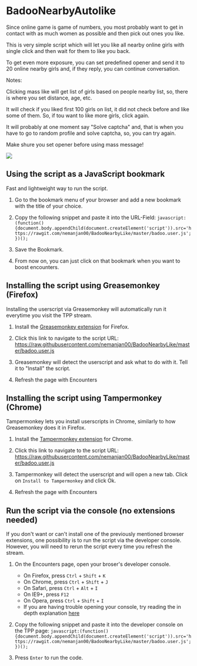 # BadooNearbyAutolike

Since online game is game of numbers, you most probably want to get in contact with as much women as possible and then pick out ones you like.

This is very simple script which will let you like all nearby online girls with single click and then wait for them to like you back.

To get even more exposure, you can set predefined opener and send it to 20 online nearby girls and, if they reply, you can continue conversation.

Notes:

Clicking mass like will get list of girls based on people nearby list, so, there is where you set distance, age, etc.

It will check if you liked first 100 girls on list, it did not check before and like some of them. So, if tou want to like more girls, click again.

It will probably at one moment say "Solve captcha" and, that is when you have to go to random profile and solve captcha, so, you can try again.

Make shure you set opener before using mass message! 

![](https://raw.githubusercontent.com/nemanjan00/BadooNearbyLike/master/screenshot/screenshot.png)

## Using the script as a JavaScript bookmark

Fast and lightweight way to run the script.

1. Go to the bookmark menu of your browser and add a new bookmark with the title of your choice.

2. Copy the following snippet and paste it into the URL-Field: `javascript:(function(){document.body.appendChild(document.createElement('script')).src='https://rawgit.com/nemanjan00/BadooNearbyLike/master/badoo.user.js';})();`

3. Save the Bookmark.

4. From now on, you can just click on that bookmark when you want to boost encounters.

## Installing the script using Greasemonkey (Firefox)

Installing the userscript via Greasemonkey will automatically run it everytime you visit the TPP stream.

1. Install the [Greasemonkey extension](https://addons.mozilla.org/en-US/firefox/addon/greasemonkey/) for Firefox.

2. Click this link to navigate to the script URL: https://raw.githubusercontent.com/nemanjan00/BadooNearbyLike/master/badoo.user.js

3. Greasemonkey will detect the userscript and ask what to do with it. Tell it to "Install" the script.

4. Refresh the page with Encounters


## Installing the script using Tampermonkey (Chrome)

Tampermonkey lets you install userscripts in Chrome, similarly to how Greasemonkey does it in Firefox.

1. Install the [Tampermonkey extension](https://chrome.google.com/webstore/detail/tampermonkey/dhdgffkkebhmkfjojejmpbldmpobfkfo/related) for Chrome.

2. Click this link to navigate to the script URL: https://raw.githubusercontent.com/nemanjan00/BadooNearbyLike/master/badoo.user.js

3. Tampermonkey will detect the userscript and will open a new tab. Click on `Install to Tampermonkey` and click Ok.

4. Refresh the page with Encounters

## Run the script via the console (no extensions needed)

If you don't want or can't install one of the previously mentioned browser extensions, one possibility is to run the script via the developer console. However, you will need to rerun the script every time you refresh the stream.

1. On the Encounters page, open your broser's developer console.
    * On Firefox, press `Ctrl` + `Shift` + `K`
    * On Chrome, press `Ctrl` + `Shift` + `J`
    * On Safari, press `Ctrl` + `Alt` + `I`
    * On IE9+, press `F12`
    * On Opera, press `Ctrl` + `Shift` + `I`
    * If you are having trouble opening your console, try reading the in depth explanation [here](http://webmasters.stackexchange.com/questions/8525/how-to-open-the-javascript-console-in-different-browsers)

2. Copy the following snippet and paste it into the developer console on the TPP page: `javascript:(function(){document.body.appendChild(document.createElement('script')).src='https://rawgit.com/nemanjan00/BadooNearbyLike/master/badoo.user.js';})();`

3. Press `Enter` to run the code.
